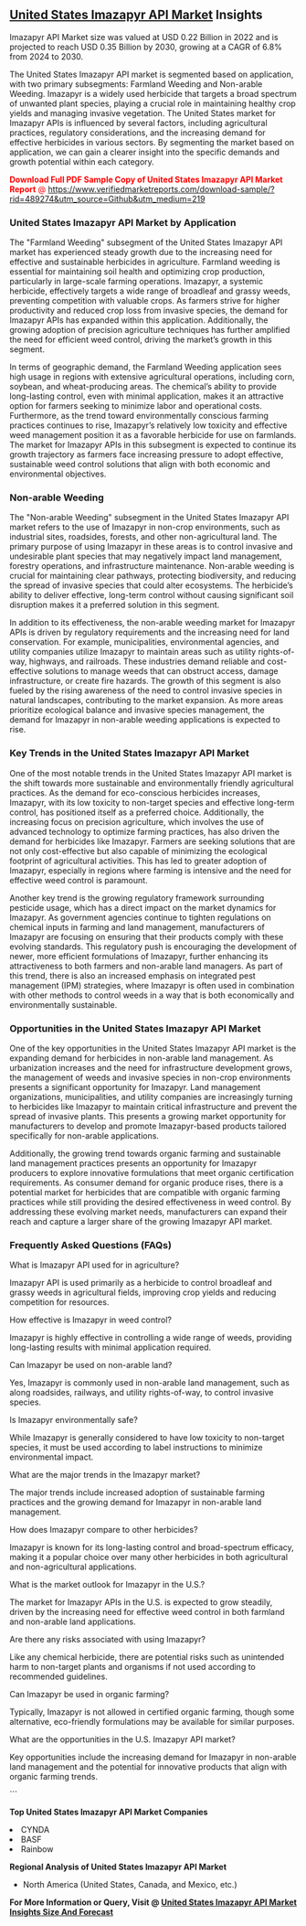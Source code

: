 <h2><a href="https://www.verifiedmarketreports.com/download-sample/?rid=489274&amp;utm_source=Github&amp;utm_medium=219" target="_blank">United States Imazapyr API Market</a> Insights</h2><p>Imazapyr API Market size was valued at USD 0.22 Billion in 2022 and is projected to reach USD 0.35 Billion by 2030, growing at a CAGR of 6.8% from 2024 to 2030.</p><p> <p>The United States Imazapyr API market is segmented based on application, with two primary subsegments: Farmland Weeding and Non-arable Weeding. Imazapyr is a widely used herbicide that targets a broad spectrum of unwanted plant species, playing a crucial role in maintaining healthy crop yields and managing invasive vegetation. The United States market for Imazapyr APIs is influenced by several factors, including agricultural practices, regulatory considerations, and the increasing demand for effective herbicides in various sectors. By segmenting the market based on application, we can gain a clearer insight into the specific demands and growth potential within each category.</p> <p><p><span class=""><span style="color: #ff0000;"><strong>Download Full PDF Sample Copy of United States Imazapyr API Market Report</strong> @ </span><a href="https://www.verifiedmarketreports.com/download-sample/?rid=489274&amp;utm_source=Github&amp;utm_medium=219" target="_blank">https://www.verifiedmarketreports.com/download-sample/?rid=489274&amp;utm_source=Github&amp;utm_medium=219</a></span></p></p> <h3>United States Imazapyr API Market by Application</h3> <p>The "Farmland Weeding" subsegment of the United States Imazapyr API market has experienced steady growth due to the increasing need for effective and sustainable herbicides in agriculture. Farmland weeding is essential for maintaining soil health and optimizing crop production, particularly in large-scale farming operations. Imazapyr, a systemic herbicide, effectively targets a wide range of broadleaf and grassy weeds, preventing competition with valuable crops. As farmers strive for higher productivity and reduced crop loss from invasive species, the demand for Imazapyr APIs has expanded within this application. Additionally, the growing adoption of precision agriculture techniques has further amplified the need for efficient weed control, driving the market’s growth in this segment. <p>In terms of geographic demand, the Farmland Weeding application sees high usage in regions with extensive agricultural operations, including corn, soybean, and wheat-producing areas. The chemical’s ability to provide long-lasting control, even with minimal application, makes it an attractive option for farmers seeking to minimize labor and operational costs. Furthermore, as the trend toward environmentally conscious farming practices continues to rise, Imazapyr’s relatively low toxicity and effective weed management position it as a favorable herbicide for use on farmlands. The market for Imazapyr APIs in this subsegment is expected to continue its growth trajectory as farmers face increasing pressure to adopt effective, sustainable weed control solutions that align with both economic and environmental objectives.</p> <h3>Non-arable Weeding</h3> <p>The "Non-arable Weeding" subsegment in the United States Imazapyr API market refers to the use of Imazapyr in non-crop environments, such as industrial sites, roadsides, forests, and other non-agricultural land. The primary purpose of using Imazapyr in these areas is to control invasive and undesirable plant species that may negatively impact land management, forestry operations, and infrastructure maintenance. Non-arable weeding is crucial for maintaining clear pathways, protecting biodiversity, and reducing the spread of invasive species that could alter ecosystems. The herbicide’s ability to deliver effective, long-term control without causing significant soil disruption makes it a preferred solution in this segment. <p>In addition to its effectiveness, the non-arable weeding market for Imazapyr APIs is driven by regulatory requirements and the increasing need for land conservation. For example, municipalities, environmental agencies, and utility companies utilize Imazapyr to maintain areas such as utility rights-of-way, highways, and railroads. These industries demand reliable and cost-effective solutions to manage weeds that can obstruct access, damage infrastructure, or create fire hazards. The growth of this segment is also fueled by the rising awareness of the need to control invasive species in natural landscapes, contributing to the market expansion. As more areas prioritize ecological balance and invasive species management, the demand for Imazapyr in non-arable weeding applications is expected to rise.</p> <h3>Key Trends in the United States Imazapyr API Market</h3> <p>One of the most notable trends in the United States Imazapyr API market is the shift towards more sustainable and environmentally friendly agricultural practices. As the demand for eco-conscious herbicides increases, Imazapyr, with its low toxicity to non-target species and effective long-term control, has positioned itself as a preferred choice. Additionally, the increasing focus on precision agriculture, which involves the use of advanced technology to optimize farming practices, has also driven the demand for herbicides like Imazapyr. Farmers are seeking solutions that are not only cost-effective but also capable of minimizing the ecological footprint of agricultural activities. This has led to greater adoption of Imazapyr, especially in regions where farming is intensive and the need for effective weed control is paramount. <p>Another key trend is the growing regulatory framework surrounding pesticide usage, which has a direct impact on the market dynamics for Imazapyr. As government agencies continue to tighten regulations on chemical inputs in farming and land management, manufacturers of Imazapyr are focusing on ensuring that their products comply with these evolving standards. This regulatory push is encouraging the development of newer, more efficient formulations of Imazapyr, further enhancing its attractiveness to both farmers and non-arable land managers. As part of this trend, there is also an increased emphasis on integrated pest management (IPM) strategies, where Imazapyr is often used in combination with other methods to control weeds in a way that is both economically and environmentally sustainable.</p> <h3>Opportunities in the United States Imazapyr API Market</h3> <p>One of the key opportunities in the United States Imazapyr API market is the expanding demand for herbicides in non-arable land management. As urbanization increases and the need for infrastructure development grows, the management of weeds and invasive species in non-crop environments presents a significant opportunity for Imazapyr. Land management organizations, municipalities, and utility companies are increasingly turning to herbicides like Imazapyr to maintain critical infrastructure and prevent the spread of invasive plants. This presents a growing market opportunity for manufacturers to develop and promote Imazapyr-based products tailored specifically for non-arable applications.</p> <p>Additionally, the growing trend towards organic farming and sustainable land management practices presents an opportunity for Imazapyr producers to explore innovative formulations that meet organic certification requirements. As consumer demand for organic produce rises, there is a potential market for herbicides that are compatible with organic farming practices while still providing the desired effectiveness in weed control. By addressing these evolving market needs, manufacturers can expand their reach and capture a larger share of the growing Imazapyr API market.</p> <h3>Frequently Asked Questions (FAQs)</h3> <p>What is Imazapyr API used for in agriculture?</p> <p>Imazapyr API is used primarily as a herbicide to control broadleaf and grassy weeds in agricultural fields, improving crop yields and reducing competition for resources.</p> <p>How effective is Imazapyr in weed control?</p> <p>Imazapyr is highly effective in controlling a wide range of weeds, providing long-lasting results with minimal application required.</p> <p>Can Imazapyr be used on non-arable land?</p> <p>Yes, Imazapyr is commonly used in non-arable land management, such as along roadsides, railways, and utility rights-of-way, to control invasive species.</p> <p>Is Imazapyr environmentally safe?</p> <p>While Imazapyr is generally considered to have low toxicity to non-target species, it must be used according to label instructions to minimize environmental impact.</p> <p>What are the major trends in the Imazapyr market?</p> <p>The major trends include increased adoption of sustainable farming practices and the growing demand for Imazapyr in non-arable land management.</p> <p>How does Imazapyr compare to other herbicides?</p> <p>Imazapyr is known for its long-lasting control and broad-spectrum efficacy, making it a popular choice over many other herbicides in both agricultural and non-agricultural applications.</p> <p>What is the market outlook for Imazapyr in the U.S.?</p> <p>The market for Imazapyr APIs in the U.S. is expected to grow steadily, driven by the increasing need for effective weed control in both farmland and non-arable land applications.</p> <p>Are there any risks associated with using Imazapyr?</p> <p>Like any chemical herbicide, there are potential risks such as unintended harm to non-target plants and organisms if not used according to recommended guidelines.</p> <p>Can Imazapyr be used in organic farming?</p> <p>Typically, Imazapyr is not allowed in certified organic farming, though some alternative, eco-friendly formulations may be available for similar purposes.</p> <p>What are the opportunities in the U.S. Imazapyr API market?</p> <p>Key opportunities include the increasing demand for Imazapyr in non-arable land management and the potential for innovative products that align with organic farming trends.</p> ```</p><p><strong>Top United States Imazapyr API Market Companies</strong></p><div data-test-id=""><p><li>CYNDA</li><li> BASF</li><li> Rainbow</li></p><div><strong>Regional Analysis of&nbsp;United States Imazapyr API Market</strong></div><ul><li dir="ltr"><p dir="ltr">North America&nbsp;(United States, Canada, and Mexico, etc.)</p></li></ul><p><strong>For More Information or Query, Visit @&nbsp;</strong><strong><a href="https://www.verifiedmarketreports.com/product/imazapyr-api-market/?utm_source=Github&amp;utm_medium=219" target="_blank">United States Imazapyr API Market Insights Size And Forecast</a></strong></p></div>
